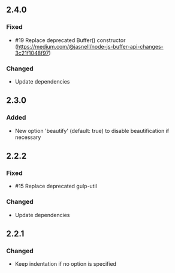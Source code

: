 ## 2.4.0

### Fixed

  - #19 Replace deprecated Buffer() constructor (https://medium.com/@jasnell/node-js-buffer-api-changes-3c21f1048f97)

### Changed

  - Update dependencies

## 2.3.0

### Added

  - New option 'beautify' (default: true) to disable beautification if necessary

## 2.2.2

### Fixed

  - #15 Replace deprecated gulp-util

### Changed

  - Update dependencies

## 2.2.1

### Changed

  - Keep indentation if no option is specified
